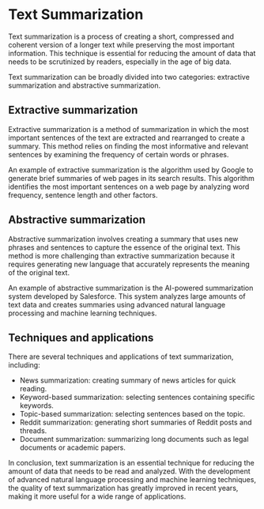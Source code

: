 # Text Summarization

Text summarization is a process of creating a short, compressed and coherent version of a longer text while preserving the most important information. This technique is essential for reducing the amount of data that needs to be scrutinized by readers, especially in the age of big data.

Text summarization can be broadly divided into two categories: extractive summarization and abstractive summarization.

## Extractive summarization

Extractive summarization is a method of summarization in which the most important sentences of the text are extracted and rearranged to create a summary. This method relies on finding the most informative and relevant sentences by examining the frequency of certain words or phrases.

An example of extractive summarization is the algorithm used by Google to generate brief summaries of web pages in its search results. This algorithm identifies the most important sentences on a web page by analyzing word frequency, sentence length and other factors.

## Abstractive summarization

Abstractive summarization involves creating a summary that uses new phrases and sentences to capture the essence of the original text. This method is more challenging than extractive summarization because it requires generating new language that accurately represents the meaning of the original text.

An example of abstractive summarization is the AI-powered summarization system developed by Salesforce. This system analyzes large amounts of text data and creates summaries using advanced natural language processing and machine learning techniques.

## Techniques and applications

There are several techniques and applications of text summarization, including:

* News summarization: creating summary of news articles for quick reading.
* Keyword-based summarization: selecting sentences containing specific keywords.
* Topic-based summarization: selecting sentences based on the topic.
* Reddit summarization: generating short summaries of Reddit posts and threads.
* Document summarization: summarizing long documents such as legal documents or academic papers.

In conclusion, text summarization is an essential technique for reducing the amount of data that needs to be read and analyzed. With the development of advanced natural language processing and machine learning techniques, the quality of text summarization has greatly improved in recent years, making it more useful for a wide range of applications.
